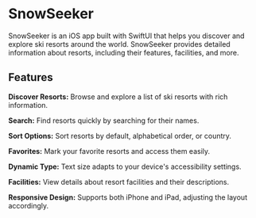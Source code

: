 # SnowSeeker

SnowSeeker is an iOS app built with SwiftUI that helps you discover and explore ski resorts around the world. SnowSeeker provides detailed information about resorts, including their features, facilities, and more.

## Features

**Discover Resorts:** Browse and explore a list of ski resorts with rich information.

**Search:** Find resorts quickly by searching for their names.

**Sort Options:** Sort resorts by default, alphabetical order, or country.

**Favorites:** Mark your favorite resorts and access them easily.

**Dynamic Type:** Text size adapts to your device's accessibility settings.

**Facilities:** View details about resort facilities and their descriptions.

**Responsive Design:** Supports both iPhone and iPad, adjusting the layout accordingly.
